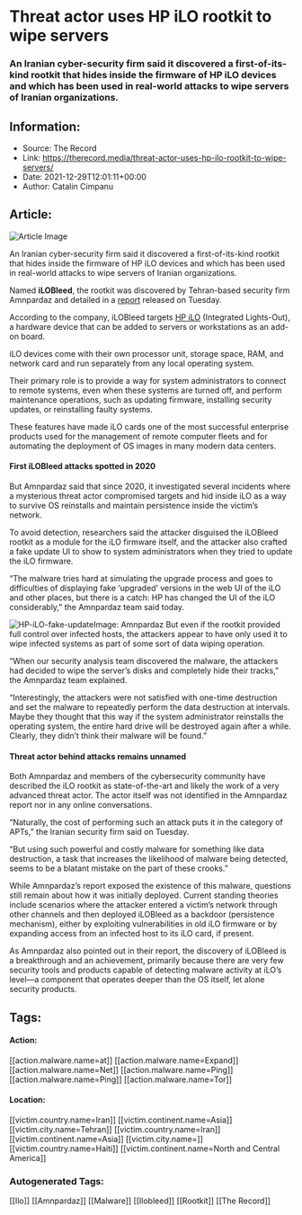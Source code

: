 # Threat actor uses HP iLO rootkit to wipe servers
### An Iranian cyber-security firm said it discovered a first-of-its-kind rootkit that hides inside the firmware of HP iLO devices and which has been used in real-world attacks to wipe servers of Iranian organizations.

## Information:
+ Source: The Record
+ Link: https://therecord.media/threat-actor-uses-hp-ilo-rootkit-to-wipe-servers/
+ Date: 2021-12-29T12:01:11+00:00
+ Author: Catalin Cimpanu


## Article:
![Article Image](https://therecord.media/wp-content/uploads/2021/12/HP-iLO.png)

An Iranian cyber-security firm said it discovered a first-of-its-kind rootkit that hides inside the firmware of HP iLO devices and which has been used in real-world attacks to wipe servers of Iranian organizations.


Named **iLOBleed**, the rootkit was discovered by Tehran-based security firm Amnpardaz and detailed in a [report](https://threats.amnpardaz.com/en/2021/12/28/implant-arm-ilobleed-a/) released on Tuesday.


According to the company, iLOBleed targets [HP iLO](https://www.hpe.com/us/en/servers/integrated-lights-out-ilo.html) (Integrated Lights-Out), a hardware device that can be added to servers or workstations as an add-on board.


iLO devices come with their own processor unit, storage space, RAM, and network card and run separately from any local operating system.


Their primary role is to provide a way for system administrators to connect to remote systems, even when these systems are turned off, and perform maintenance operations, such as updating firmware, installing security updates, or reinstalling faulty systems.


These features have made iLO cards one of the most successful enterprise products used for the management of remote computer fleets and for automating the deployment of OS images in many modern data centers.


#### First iLOBleed attacks spotted in 2020


But Amnpardaz said that since 2020, it investigated several incidents where a mysterious threat actor compromised targets and hid inside iLO as a way to survive OS reinstalls and maintain persistence inside the victim’s network.


To avoid detection, researchers said the attacker disguised the iLOBleed rootkit as a module for the iLO firmware itself, and the attacker also crafted a fake update UI to show to system administrators when they tried to update the iLO firmware.


“The malware tries hard at simulating the upgrade process and goes to difficulties of displaying fake ‘upgraded’ versions in the web UI of the iLO and other places, but there is a catch: HP has changed the UI of the iLO considerably,” the Amnpardaz team said today.


![HP-iLO-fake-update](https://therecord.media/wp-content/uploads/2021/12/HP-iLO-fake-update.png)Image: Amnpardaz
But even if the rootkit provided full control over infected hosts, the attackers appear to have only used it to wipe infected systems as part of some sort of data wiping operation.


“When our security analysis team discovered the malware, the attackers had decided to wipe the server’s disks and completely hide their tracks,” the Amnpardaz team explained.


“Interestingly, the attackers were not satisfied with one-time destruction and set the malware to repeatedly perform the data destruction at intervals. Maybe they thought that this way if the system administrator reinstalls the operating system, the entire hard drive will be destroyed again after a while. Clearly, they didn’t think their malware will be found.”


#### Threat actor behind attacks remains unnamed


Both Amnpardaz and members of the cybersecurity community have described the iLO rootkit as state-of-the-art and likely the work of a very advanced threat actor. The actor itself was not identified in the Amnpardaz report nor in any online conversations.


“Naturally, the cost of performing such an attack puts it in the category of APTs,” the Iranian security firm said on Tuesday.


“But using such powerful and costly malware for something like data destruction, a task that increases the likelihood of malware being detected, seems to be a blatant mistake on the part of these crooks.”


While Amnpardaz’s report exposed the existence of this malware, questions still remain about how it was initially deployed. Current standing theories include scenarios where the attacker entered a victim’s network through other channels and then deployed iLOBleed as a backdoor (persistence mechanism), either by exploiting vulnerabilities in old iLO firmware or by expanding access from an infected host to its iLO card, if present.


As Amnpardaz also pointed out in their report, the discovery of iLOBleed is a breakthrough and an achievement, primarily because there are very few security tools and products capable of detecting malware activity at iLO’s level—a component that operates deeper than the OS itself, let alone security products.





## Tags:

#### Action:
[[action.malware.name=at]] [[action.malware.name=Expand]] [[action.malware.name=Net]] [[action.malware.name=Ping]] [[action.malware.name=Ping]] [[action.malware.name=Tor]]

#### Location:
[[victim.country.name=Iran]] [[victim.continent.name=Asia]] [[victim.city.name=Tehran]] [[victim.country.name=Iran]] [[victim.continent.name=Asia]] [[victim.city.name=]] [[victim.country.name=Haiti]] [[victim.continent.name=North and Central America]]

### Autogenerated Tags:
[[Ilo]] [[Amnpardaz]] [[Malware]] [[Ilobleed]] [[Rootkit]] [[The Record]]

